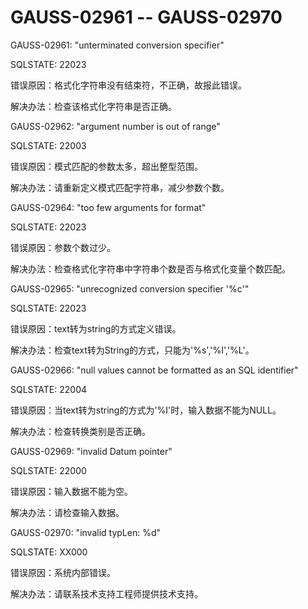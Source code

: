 # GAUSS-02961 -- GAUSS-02970

GAUSS-02961: "unterminated conversion specifier"

SQLSTATE: 22023

错误原因：格式化字符串没有结束符，不正确，故报此错误。

解决办法：检查该格式化字符串是否正确。

GAUSS-02962: "argument number is out of range"

SQLSTATE: 22003

错误原因：模式匹配的参数太多，超出整型范围。

解决办法：请重新定义模式匹配字符串，减少参数个数。

GAUSS-02964: "too few arguments for format"

SQLSTATE: 22023

错误原因：参数个数过少。

解决办法：检查格式化字符串中字符串个数是否与格式化变量个数匹配。

GAUSS-02965: "unrecognized conversion specifier '%c'"

SQLSTATE: 22023

错误原因：text转为string的方式定义错误。

解决办法：检查text转为String的方式，只能为'%s','%I','%L'。

GAUSS-02966: "null values cannot be formatted as an SQL identifier"

SQLSTATE: 22004

错误原因：当text转为string的方式为'%I'时，输入数据不能为NULL。

解决办法：检查转换类别是否正确。

GAUSS-02969: "invalid Datum pointer"

SQLSTATE: 22000

错误原因：输入数据不能为空。

解决办法：请检查输入数据。

GAUSS-02970: "invalid typLen: %d"

SQLSTATE: XX000

错误原因：系统内部错误。

解决办法：请联系技术支持工程师提供技术支持。

